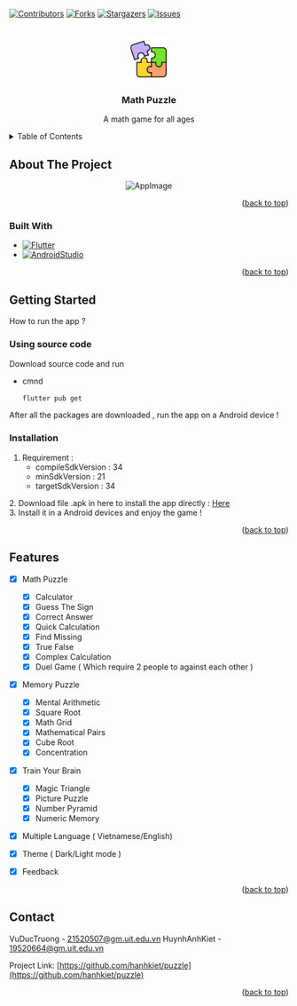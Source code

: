 


<a name="readme-top"></a>
<!-- PROJECT SHIELDS -->
<!--
*** I'm using markdown "reference style" links for readability.
*** Reference links are enclosed in brackets [ ] instead of parentheses ( ).
*** See the bottom of this document for the declaration of the reference variables
*** for contributors-url, forks-url, etc. This is an optional, concise syntax you may use.
*** https://www.markdownguide.org/basic-syntax/#reference-style-links
-->
[![Contributors][contributors-shield]][contributors-url]
[![Forks][forks-shield]][forks-url]
[![Stargazers][stars-shield]][stars-url]
[![Issues][issues-shield]][issues-url]


<!-- PROJECT LOGO -->
<br />
<div align="center">
  <a href="https://github.com/hanhkiet/puzzle">
    <img src="assets/images/app_icon.png" alt="Logo" width="80" height="80">
  </a>

<h3 align="center">Math Puzzle</h3>

  <p align="center">
    A math game for all ages
  </p>
</div>



<!-- TABLE OF CONTENTS -->
<details>
  <summary>Table of Contents</summary>
  <ol>
    <li>
      <a href="#about-the-project">About The Project</a>
      <ul>
        <li><a href="#built-with">Built With</a></li>
      </ul>
    </li>
    <li>
      <a href="#getting-started">Getting Started</a>
      <ul>
        <li><a href="#prerequisites">Prerequisites</a></li>
        <li><a href="#installation">Installation</a></li>
      </ul>
    </li>
    <li><a href="#usage">Usage</a></li>
    <li><a href="#roadmap">Roadmap</a></li>
    <li><a href="#contributing">Contributing</a></li>
    <li><a href="#license">License</a></li>
    <li><a href="#contact">Contact</a></li>
    <li><a href="#acknowledgments">Acknowledgments</a></li>
  </ol>
</details>


<!-- ABOUT THE PROJECT -->
## About The Project
<div align="center">
 <img src="https://github.com/hanhkiet/puzzle/assets/113105084/d3030032-3004-4f94-b2e3-74ac9be328aa" alt="AppImage">
</div>



<p align="right">(<a href="#readme-top">back to top</a>)</p>



### Built With

* [![Flutter][Flutter]][Flutter-url]
* [![AndroidStudio][AndroidStudio]][AndroidStudio-url]

<p align="right">(<a href="#readme-top">back to top</a>)</p>



<!-- GETTING STARTED -->
## Getting Started

How to run the app ?

### Using source code

Download source code and run
* cmnd
  ```sh
  flutter pub get
  ```
After all the packages are downloaded , run the app on a Android device !
### Installation
1. Requirement : <ul>
    <li>compileSdkVersion : 34</li>
    <li>minSdkVersion : 21</li>
    <li>targetSdkVersion : 34</li>
  </ul>
2. Download file .apk in here to install the app directly : <a href="https://github.com/hanhkiet/puzzle/releases/tag/v1.0.0">Here</a> </br>
3. Install it in a Android devices and enjoy the game !
<p align="right">(<a href="#readme-top">back to top</a>)</p>



## Features

- [x] Math Puzzle
  - [x]  Calculator
  - [x]  Guess The Sign
  - [x]  Correct Answer
  - [x]  Quick Calculation
  - [x]  Find Missing
  - [x]  True False
  - [x]  Complex Calculation
  - [x]  Duel Game ( Which require 2 people to against each other )
- [x] Memory Puzzle
  - [x] Mental Arithmetic
  - [x] Square Root
  - [x] Math Grid
  - [x] Mathematical Pairs
  - [x] Cube Root
  - [x] Concentration    
- [x] Train Your Brain
  - [x] Magic Triangle
  - [x] Picture Puzzle
  - [x] Number Pyramid
  - [x] Numeric Memory
- [x]  Multiple Language ( Vietnamese/English)
- [x]  Theme ( Dark/Light mode )
- [x]  Feedback


<p align="right">(<a href="#readme-top">back to top</a>)</p>


<!-- CONTACT -->
## Contact

VuDucTruong - 21520507@gm.uit.edu.vn
HuynhAnhKiet - 19520664@gm.uit.edu.vn

Project Link: [https://github.com/hanhkiet/puzzle](https://github.com/hanhkiet/puzzle)

<p align="right">(<a href="#readme-top">back to top</a>)</p>




<!-- MARKDOWN LINKS & IMAGES -->
<!-- https://www.markdownguide.org/basic-syntax/#reference-style-links -->
[contributors-shield]: https://img.shields.io/github/contributors/hanhkiet/puzzle.svg?style=for-the-badge
[contributors-url]: https://github.com/hanhkiet/puzzle/graphs/contributors
[forks-shield]: https://img.shields.io/github/forks/hanhkiet/puzzle.svg?style=for-the-badge
[forks-url]: https://github.com/hanhkiet/puzzle/network
[stars-shield]: https://img.shields.io/github/stars/hanhkiet/puzzle.svg?style=for-the-badge
[stars-url]: https://github.com/hanhkiet/puzzle/stargazers
[issues-shield]: https://img.shields.io/github/issues/hanhkiet/puzzle.svg?style=for-the-badge
[issues-url]: https://github.com/hanhkiet/puzzle/issues
[product-screenshot]: https://github.com/hanhkiet/puzzle/assets/113105084/d3030032-3004-4f94-b2e3-74ac9be328aa
[Flutter]: https://img.shields.io/badge/Flutter-02569B?style=for-the-badge&logo=flutter&logoColor=white
[Flutter-url]: https://flutter.dev/
[AndroidStudio]: https://img.shields.io/badge/Android_Studio-3DDC84?style=for-the-badge&logo=android-studio&logoColor=white
[AndroidStudio-url]: https://developer.android.com/studio?gad_source=1&gclid=CjwKCAjwg8qzBhAoEiwAWagLrGUAJYHayXAdGunG29dmUbSKGRxCWtBsl2Jgzqi8qypKKKRmiCYpXRoCqq8QAvD_BwE&gclsrc=aw.ds

